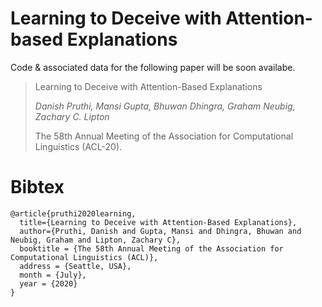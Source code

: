 # Learning to Deceive with Attention-based Explanations
Code & associated data for the following paper will be soon availabe.  

> Learning to Deceive with Attention-Based Explanations
> 
> *Danish Pruthi, Mansi Gupta, Bhuwan Dhingra, Graham Neubig, Zachary C. Lipton*
> 
> The 58th Annual Meeting of the Association for Computational Linguistics (ACL-20).


# Bibtex

```
@article{pruthi2020learning,
  title={Learning to Deceive with Attention-Based Explanations},
  author={Pruthi, Danish and Gupta, Mansi and Dhingra, Bhuwan and Neubig, Graham and Lipton, Zachary C},
  booktitle = {The 58th Annual Meeting of the Association for Computational Linguistics (ACL)},
  address = {Seattle, USA},
  month = {July},
  year = {2020}
}
```
